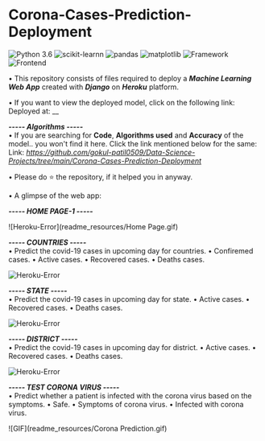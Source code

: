 # Corona-Cases-Prediction-Deployment

![Python 3.6](https://img.shields.io/badge/Python-3.6-brightgreen.svg) ![scikit-learnn](https://img.shields.io/badge/Library-Scikit_Learn-orange.svg) ![pandas](https://img.shields.io/badge/Library-Pandas-yellow.svg) ![matplotlib](https://img.shields.io/badge/Library-Matplotlib-orange.svg) ![Framework](https://img.shields.io/badge/Framework-Django-pink) ![Frontend](https://img.shields.io/badge/Frontend-HTML/CSS/JS-green)

• This repository consists of files required to deploy a ___Machine Learning Web App___ created with ___Django___ on ___Heroku___ platform.

• If you want to view the deployed model, click on the following link:<br />
Deployed at: __

_**----- Algorithms -----**_<br />
• If you are searching for __Code__, __Algorithms used__ and __Accuracy__ of the model.. you won't find it here. Click the link mentioned below for the same:<br />
Link: _https://github.com/gokul-patil0509/Data-Science-Projects/tree/main/Corona-Cases-Prediction-Deployment_

• Please do ⭐ the repository, if it helped you in anyway.

• A glimpse of the web app:

_**----- HOME PAGE-1 -----**_<br />

![Heroku-Error](readme_resources/Home Page.gif)

_**----- COUNTRIES -----**_<br />
• Predict the covid-19 cases in upcoming day for countries.
• Confiremed cases.
• Active cases.
• Recovered cases.
• Deaths cases.

![Heroku-Error](readme_resources/Country.gif)

_**----- STATE -----**_<br />
• Predict the covid-19 cases in upcoming day for state.
• Active cases.
• Recovered cases.
• Deaths cases.

![Heroku-Error](readme_resources/State.gif)

_**----- DISTRICT -----**_<br />
• Predict the covid-19 cases in upcoming day for district.
• Active cases.
• Recovered cases.
• Deaths cases.

![Heroku-Error](readme_resources/District.gif)


_**----- TEST CORONA VIRUS -----**_<br />
• Predict whether a patient is infected with the corona virus based on the symptoms.
• Safe.
• Symptoms of corona virus.
• Infected with corona virus.

![GIF](readme_resources/Corona Prediction.gif)
 
